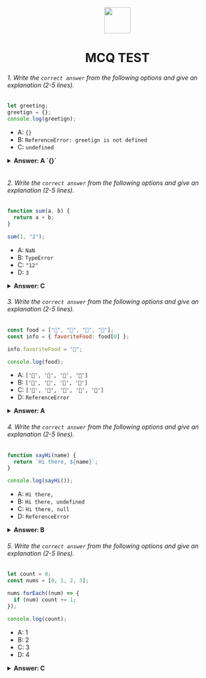 <div align="center">
  <img height="60" src="https://edurev.gumlet.io/AllImages/original/ApplicationImages/CourseImages/944e5d47-8c55-4a89-91e5-22ab5f2798fc_CI.png">
  <h1>MCQ TEST</h1>
</div>

###### 1. Write the `correct answer` from the following options and give an explanation (2-5 lines).

```javascript
let greeting;
greetign = {};
console.log(greetign);
```

- A: `{}`
- B: `ReferenceError: greetign is not defined`
- C: `undefined`

<details><summary><b>Answer: A `{}`

</b></summary>

<p>

#### Answer: A `{}`

<i>IN javascript we can assign value to a variable without declaring it.
As the value of the variable greetign is an empty object , it is being logged in the console, </i>

</p>
</details>

###### 2. Write the `correct answer` from the following options and give an explanation (2-5 lines).

```javascript
function sum(a, b) {
  return a + b;
}

sum(1, "2");
```

- A: `NaN`
- B: `TypeError`
- C: `"12"`
- D: `3`

<details><summary><b>Answer: C </b></summary>
<p>

#### Answer: C `'12`

<i>IN javascript if we sum a number and a string the output is a concatenated string of the number and string.
Here number 1 and string 2 is concatenated and the output is '12'</i>

</p>
</details>

###### 3. Write the `correct answer` from the following options and give an explanation (2-5 lines).

```javascript
const food = ["🍕", "🍫", "🥑", "🍔"];
const info = { favoriteFood: food[0] };

info.favoriteFood = "🍝";

console.log(food);
```

- A: `['🍕', '🍫', '🥑', '🍔']`
- B: `['🍝', '🍫', '🥑', '🍔']`
- C: `['🍝', '🍕', '🍫', '🥑', '🍔']`
- D: `ReferenceError`

<details><summary><b>Answer: A</b></summary>
<p>

#### Answer: A: `['🍕', '🍫', '🥑', '🍔']`

<i>The reference to info.favouriteFood Changed to a new string but this change did not affect the original food array because they were separate references to different strings.
As a result the value of food array remained `['🍕', '🍫', '🥑', '🍔']` </i>

</p>
</details>

###### 4. Write the `correct answer` from the following options and give an explanation (2-5 lines).

```javascript
function sayHi(name) {
  return `Hi there, ${name}`;
}

console.log(sayHi());
```

- A: `Hi there,`
- B: `Hi there, undefined`
- C: `Hi there, null`
- D: `ReferenceError`

<details><summary><b>Answer: B</b></summary>
<p>

#### Answer: B: `Hi there, undefined`

<i>The function sayHi always expects a name parameter to be passed when being called . But we called the function with out any arguments.
In js When we can functions without passing the expected arguments the parameters takes the value undefined
so when called the function it returned `Hi there, undefined` </i>

</p>
</details>

###### 5. Write the `correct answer` from the following options and give an explanation (2-5 lines).

```javascript
let count = 0;
const nums = [0, 1, 2, 3];

nums.forEach((num) => {
  if (num) count += 1;
});

console.log(count);
```

- A: 1
- B: 2
- C: 3
- D: 4

<details><summary><b>Answer: C</b></summary>
<p>

#### Answer: C :3

<i>inside the loop we have a condition that the value of count will only increase if the array nums elements are truthy values , as the 0 is not a truthy the condition was not fullfilled , but it was fullfilled for the element 1 , 2 ,3 as a result the count was increased three times ,. Thus when we log the value of count to the console it will show 3</i>

</p>
</details>
